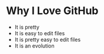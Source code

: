 # Why I Love GitHub

* It is pretty
* It is easy to edit files
* It is pretty easy to edit files
* It is an evolution